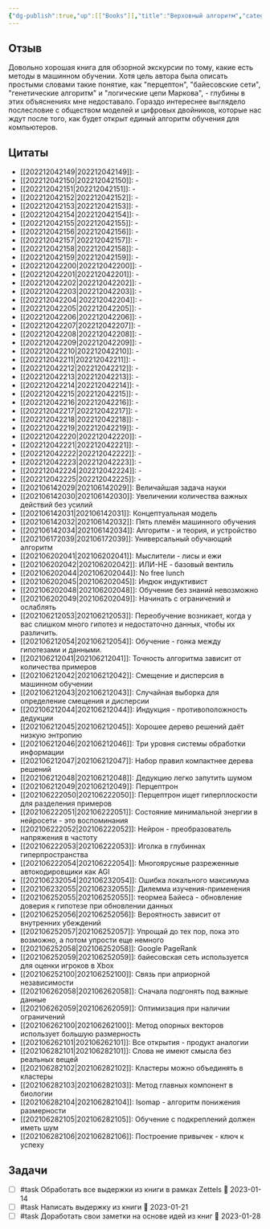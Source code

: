 ```yaml
---
{"dg-publish":true,"up":[["Books"]],"title":"Верховный алгоритм","category":"book","status":"Waiting","tags":["books"],"rating:":4,"date":"2021-06-04T11:04:22+04:00","modified_at":"2023-01-08T20:50:24+04:00","permalink":"/refs/verhovnyj-algoritm/","dgHomeLink":false,"dgPassFrontmatter":true}
---
```






## Отзыв

Довольно хорошая книга для обзорной экскурсии по тому, какие есть методы в машинном обучении. Хотя цель автора была описать простыми словами такие понятие, как "перцептон", "байесовские сети", "генетические алгоритм" и "логические цепи Маркова", - глубины в этих объяснениях мне недоставало. Гораздо интереснее выглядело послесловие с обществом моделей и цифровых двойников, которые нас ждут после того, как будет открыт единый алгоритм обучения для компьютеров.

## Цитаты

- [[202212042149|202212042149]]: \-
- [[202212042150|202212042150]]: \-
- [[202212042151|202212042151]]: \-
- [[202212042152|202212042152]]: \-
- [[202212042153|202212042153]]: \-
- [[202212042154|202212042154]]: \-
- [[202212042155|202212042155]]: \-
- [[202212042156|202212042156]]: \-
- [[202212042157|202212042157]]: \-
- [[202212042158|202212042158]]: \-
- [[202212042159|202212042159]]: \-
- [[202212042200|202212042200]]: \-
- [[202212042201|202212042201]]: \-
- [[202212042202|202212042202]]: \-
- [[202212042203|202212042203]]: \-
- [[202212042204|202212042204]]: \-
- [[202212042205|202212042205]]: \-
- [[202212042206|202212042206]]: \-
- [[202212042207|202212042207]]: \-
- [[202212042208|202212042208]]: \-
- [[202212042209|202212042209]]: \-
- [[202212042210|202212042210]]: \-
- [[202212042211|202212042211]]: \-
- [[202212042212|202212042212]]: \-
- [[202212042213|202212042213]]: \-
- [[202212042214|202212042214]]: \-
- [[202212042215|202212042215]]: \-
- [[202212042216|202212042216]]: \-
- [[202212042217|202212042217]]: \-
- [[202212042218|202212042218]]: \-
- [[202212042219|202212042219]]: \-
- [[202212042220|202212042220]]: \-
- [[202212042221|202212042221]]: \-
- [[202212042222|202212042222]]: \-
- [[202212042223|202212042223]]: \-
- [[202212042224|202212042224]]: \-
- [[202212042225|202212042225]]: \-
- [[202106142029|202106142029]]: Величайшая задача науки
- [[202106142030|202106142030]]: Увеличении количества важных действий без усилий
- [[202106142031|202106142031]]: Концептуальная модель
- [[202106142032|202106142032]]: Пять племён машинного обучения
- [[202106142034|202106142034]]: Алгоритм - и теория, и устройство
- [[202106172039|202106172039]]: Универсальный обучающий алгоритм
- [[202106202041|202106202041]]: Мыслители - лисы и ежи
- [[202106202042|202106202042]]: ИЛИ-НЕ - базовый вентиль
- [[202106202044|202106202044]]: No free lunch
- [[202106202045|202106202045]]: Индюк индуктивист
- [[202106202048|202106202048]]: Обучение без знаний невозможно
- [[202106202049|202106202049]]: Начинать с ограничений и ослаблять
- [[202106212053|202106212053]]: Переобучение возникает, когда у вас слишком много гипотез и недостаточно данных, чтобы их различить.
- [[202106212054|202106212054]]: Обучение - гонка между гипотезами и данными.
- [[202106212041|202106212041]]: Точность алгоритма зависит от количества примеров
- [[202106212042|202106212042]]: Смещение и дисперсия в машинном обучении
- [[202106212043|202106212043]]: Случайная выборка для определение смещения и дисперсии
- [[202106212044|202106212044]]: Индукция - противоположность дедукции
- [[202106212045|202106212045]]: Хорошее дерево решений даёт низкую энтропию
- [[202106212046|202106212046]]: Три уровня системы обработки информации
- [[202106212047|202106212047]]: Набор правил компактнее дерева решений
- [[202106212048|202106212048]]: Дедукцию легко запутить шумом
- [[202106212049|202106212049]]: Перцептрон
- [[202106222050|202106222050]]: Перцептрон ищет гиперплоскости для разделения примеров
- [[202106222051|202106222051]]: Состояние минимальной энергии в нейросети - это воспоминания
- [[202106222052|202106222052]]: Нейрон - преобразователь напряжения в частоту
- [[202106222053|202106222053]]: Иголка в глубиннах гиперпространства
- [[202106222054|202106222054]]: Многоярусные разреженные автокодировщики как AGI
- [[202106232054|202106232054]]: Ошибка локального максимума
- [[202106232055|202106232055]]: Дилемма изучения-применения
- [[202106252055|202106252055]]: теормеа Байеса - обновление доверия к гипотезе при обновлении данных
- [[202106252056|202106252056]]: Вероятность зависит от внутренних убеждений
- [[202106252057|202106252057]]: Упрощай до тех пор, пока это возможно, а потом упрости еще немного
- [[202106252058|202106252058]]: Google PageRank
- [[202106252059|202106252059]]: байесовская сеть используется для оценки игроков в Xbox
- [[202106252100|202106252100]]: Связь при априорной независимости
- [[202106262058|202106262058]]: Сначала подгонять под важные данные
- [[202106262059|202106262059]]: Оптимизация при наличии ограничений
- [[202106262100|202106262100]]: Метод опорных векторов использует большую размерность
- [[202106262101|202106262101]]: Все открытия - продукт аналогии
- [[202106282101|202106282101]]: Слова не имеют смысла без реальных вещей
- [[202106282102|202106282102]]: Кластеры можно объединять в кластеры
- [[202106282103|202106282103]]: Метод главных компонент в биологии
- [[202106282104|202106282104]]: Isomap - алгоритм понижения размерности
- [[202106282105|202106282105]]: Обучение с подкреплений должен иметь шум
- [[202106282106|202106282106]]: Построение привычек - ключ к успеху


## Задачи

- [ ] #task Обработать все выдержки из книги в рамках Zettels 📅 2023-01-14
- [ ] #task Написать выдержку из книги 📅 2023-01-21
- [ ] #task Доработать свои заметки на основе идей из книг 📅 2023-01-28
